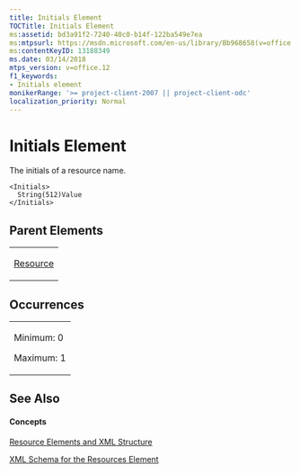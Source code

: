 ```yaml
---
title: Initials Element
TOCTitle: Initials Element
ms:assetid: bd3a91f2-7240-40c0-b14f-122ba549e7ea
ms:mtpsurl: https://msdn.microsoft.com/en-us/library/Bb968658(v=office.12)
ms:contentKeyID: 13188349
ms.date: 03/14/2018
mtps_version: v=office.12
f1_keywords:
- Initials element
monikerRange: '>= project-client-2007 || project-client-odc'
localization_priority: Normal
---
```


# Initials Element




The initials of a resource name.

    <Initials>
      String(512)Value
    </Initials>

## Parent Elements

<table>
<colgroup>
<col style="width: 100%" />
</colgroup>
<tbody>
<tr class="odd">
<td><p><a href="resource-element.md">Resource</a></p></td>
</tr>
</tbody>
</table>

## Occurrences

<table>
<colgroup>
<col style="width: 100%" />
</colgroup>
<tbody>
<tr class="odd">
<td><p>Minimum: 0</p>
<p>Maximum: 1</p></td>
</tr>
</tbody>
</table>

## See Also

#### Concepts

[Resource Elements and XML Structure](resource-elements-and-xml-structure.md)

[XML Schema for the Resources Element](xml-schema-for-the-resources-element.md)

